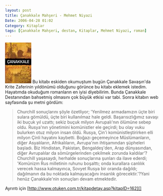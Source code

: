 ```yaml
---
layout: post
title: Çanakkale Mahşeri - Mehmet Niyazi
Date: 2006-04-28 01:02
Category: Kitaplar
tags: [Çanakkale Mahşeri, destan, Kitaplar, Mehmet Niyazi, roman]
---
```


<span class="kitap-resmi">![Çanakkale Mahşeri][]</span> Bu kitabı eskiden okumuştum bugün Çanakkale
Savaşın'da Krite Zaferinin yıldönümü olduğunu görünce bu kitabı eklemek
istedim. Hayatımda okuduğum romanların en iyisi diyebilirim. Bunda
Çanakkale Destanından bahsetmiş olmasını çok büyük etkisi var tabi.
Sonra kitabın web sayfasında şu metni gördüm:

> Churchill sonuçlarını şöyle özetliyor; 'Yenilmez armadamızın üçte biri
> sulara gömüldü, üçte biri kullanılmaz hale geldi. Başarısızlığımız
> savaşı iki buçuk yıl uzattı; sekiz buçuk milyon Avrupalı'nın ölümüne
> sebep oldu. Rusya'nın yönetimini komünistler ele geçirdi; bu olay vuku
> bulurken otuz milyon insan öldü. Rusya, Çin'i komünistleştirirken elli
> milyon Çinli hayatını kaybetti. Boğazı geçemeyince Müslümanların,
> diğer Asyalıların, Afrikalıların, Avrupa'nın ihtişamından şüpheleri
> başladı. Biz Hindistan, Pakistan, Bengaldeş'den, Arap dünyasından,
> diğer Avrupalılar da sömürgelerinden çekilmek zorunda kaldılar'?
> Churchill yaşasaydı, herhalde sonuçlarına şunları da ilave ederdi;
> 'Komünizm Rus milletinin ruhunu boşalttı; onda kurallara canlılık
> verecek hassa kalmayınca, Sovyet Rusya bir oranda dağıldı; dağılmanın
> da bu noktada kalmayacağını insanlık görecektir.'?Yani henüz
> Çanakkale'nin sonuçları devam etmektedir.

Ayrıntı için [http://www.otuken.com.tr/kitapdetay.asp?kitapID=162][]


  [Çanakkale Mahşeri]: /images/canakkale_mahseri.jpg
    "Çanakkale Mahşeri"
  [http://www.otuken.com.tr/kitapdetay.asp?kitapID=162]: http://www.otuken.com.tr/kitapdetay.asp?kitapID=162
    "Çanakkale Mahşeri - Mehmet Nİyazi"
